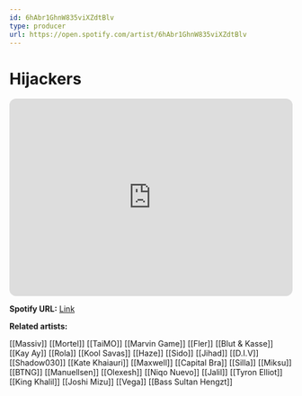 ```yaml
---
id: 6hAbr1GhnW835viXZdtBlv
type: producer
url: https://open.spotify.com/artist/6hAbr1GhnW835viXZdtBlv
---
```

# Hijackers

<iframe style="border-radius:12px" src="https://open.spotify.com/embed/artist/6hAbr1GhnW835viXZdtBlv" width="100%" height="352" frameBorder="0" allowfullscreen="" allow="autoplay; clipboard-write; encrypted-media; fullscreen; picture-in-picture" loading="lazy"></iframe>

**Spotify URL:** [Link](https://open.spotify.com/artist/6hAbr1GhnW835viXZdtBlv)

**Related artists:**

[[Massiv]]
[[Mortel]]
[[TaiMO]]
[[Marvin Game]]
[[Fler]]
[[Blut & Kasse]]
[[Kay Ay]]
[[Rola]]
[[Kool Savas]]
[[Haze]]
[[Sido]]
[[Jihad]]
[[D.I.V]]
[[Shadow030]]
[[Kate Khaiauri]]
[[Maxwell]]
[[Capital Bra]]
[[Silla]]
[[Miksu]]
[[BTNG]]
[[Manuellsen]]
[[Olexesh]]
[[Niqo Nuevo]]
[[Jalil]]
[[Tyron Elliot]]
[[King Khalil]]
[[Joshi Mizu]]
[[Vega]]
[[Bass Sultan Hengzt]]
